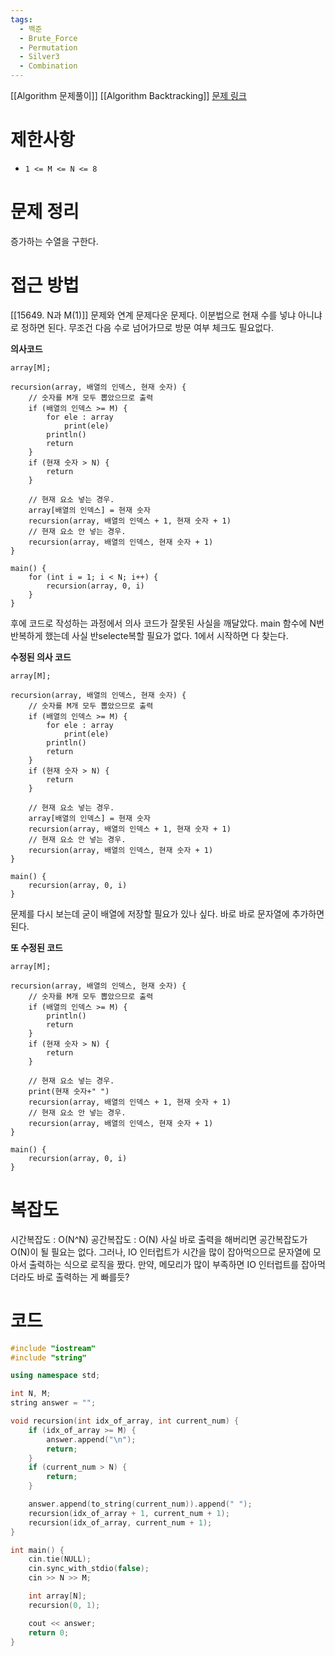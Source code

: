 ```yaml
---
tags:
  - 백준
  - Brute_Force
  - Permutation
  - Silver3
  - Combination
---
```

[[Algorithm 문제풀이]] [[Algorithm Backtracking]]
[문제 링크](https://www.acmicpc.net/problem/15650)
# 제한사항
- `1 <= M <= N <= 8`
# 문제 정리
증가하는 수열을 구한다.
# 접근 방법
[[15649. N과 M(1)]] 문제와 연계 문제다운 문제다.
이분법으로 현재 수를 넣냐 아니냐로 정하면 된다.
무조건 다음 수로 넘어가므로 방문 여부 체크도 필요없다.

**의사코드**
``` 
array[M];

recursion(array, 배열의 인덱스, 현재 숫자) {
	// 숫자를 M개 모두 뽑았으므로 출력
	if (배열의 인덱스 >= M) {
		for ele : array 
			print(ele)
		println()
		return
	}
	if (현재 숫자 > N) {
		return
	}

	// 현재 요소 넣는 경우.
	array[배열의 인덱스] = 현재 숫자
	recursion(array, 배열의 인덱스 + 1, 현재 숫자 + 1)
	// 현재 요소 안 넣는 경우.
	recursion(array, 배열의 인덱스, 현재 숫자 + 1)
}

main() {
	for (int i = 1; i < N; i++) {
		recursion(array, 0, i)
	}
}
```

후에 코드로 작성하는 과정에서 의사 코드가 잘못된 사실을 깨달았다.
main 함수에 N번 반복하게 했는데 사실 반selecte복할 필요가 없다. 1에서 시작하면 다 찾는다.

**수정된 의사 코드**
``` 
array[M];

recursion(array, 배열의 인덱스, 현재 숫자) {
	// 숫자를 M개 모두 뽑았으므로 출력
	if (배열의 인덱스 >= M) {
		for ele : array 
			print(ele)
		println()
		return
	}
	if (현재 숫자 > N) {
		return
	}

	// 현재 요소 넣는 경우.
	array[배열의 인덱스] = 현재 숫자
	recursion(array, 배열의 인덱스 + 1, 현재 숫자 + 1)
	// 현재 요소 안 넣는 경우.
	recursion(array, 배열의 인덱스, 현재 숫자 + 1)
}

main() {
	recursion(array, 0, i)
}
```

문제를 다시 보는데 굳이 배열에 저장할 필요가 있나 싶다.
바로 바로 문자열에 추가하면 된다.

**또 수정된 코드**
``` 
array[M];

recursion(array, 배열의 인덱스, 현재 숫자) {
	// 숫자를 M개 모두 뽑았으므로 출력
	if (배열의 인덱스 >= M) {
		println()
		return
	}
	if (현재 숫자 > N) {
		return
	}

	// 현재 요소 넣는 경우.
	print(현재 숫자+" ")
	recursion(array, 배열의 인덱스 + 1, 현재 숫자 + 1)
	// 현재 요소 안 넣는 경우.
	recursion(array, 배열의 인덱스, 현재 숫자 + 1)
}

main() {
	recursion(array, 0, i)
}
```
# 복잡도
시간복잡도 : O(N^N)
공간복잡도 : O(N)
사실 바로 출력을 해버리면 공간복잡도가 O(N)이 될 필요는 없다. 
그러나, IO 인터럽트가 시간을 많이 잡아먹으므로 문자열에 모아서 출력하는 식으로 로직을 짰다.
만약, 메모리가 많이 부족하면 IO 인터럽트를 잡아먹더라도 바로 출력하는 게 빠를듯?

# 코드
``` cpp
#include "iostream"
#include "string"

using namespace std;

int N, M;
string answer = "";

void recursion(int idx_of_array, int current_num) {
    if (idx_of_array >= M) {
        answer.append("\n");
        return;
    }
    if (current_num > N) {
        return;
    }

	answer.append(to_string(current_num)).append(" ");
    recursion(idx_of_array + 1, current_num + 1);
    recursion(idx_of_array, current_num + 1);
}

int main() {
    cin.tie(NULL);
    cin.sync_with_stdio(false);
    cin >> N >> M;

    int array[N];
    recursion(0, 1);

    cout << answer;
    return 0;
}
```